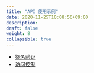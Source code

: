 ```yaml
---
title: "API 使用示例"
date: 2020-11-25T10:08:56+09:00
description:
draft: false
weight: 8
collapsible: true
---
```


- [签名验证](signature)
- [访问控制](access_control)